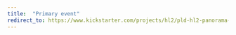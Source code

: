 ```yaml
---
title:  "Primary event"
redirect_to: https://www.kickstarter.com/projects/hl2/pld-hl2-panorama-sigfox-lorawan-iot-device-saas-pl?ref=signature-email
---
```

